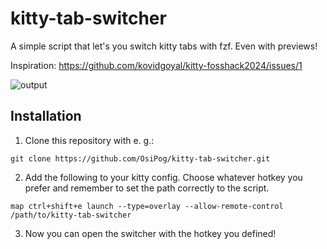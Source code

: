 # kitty-tab-switcher

A simple script that let's you switch kitty tabs with fzf. Even with previews!

Inspiration: https://github.com/kovidgoyal/kitty-fosshack2024/issues/1

![output](https://github.com/user-attachments/assets/57a07f4c-4827-4df2-ad8e-ab9e427c1dce)

## Installation

1. Clone this repository with e. g.:

```
git clone https://github.com/OsiPog/kitty-tab-switcher.git
```


2. Add the following to your kitty config. Choose whatever hotkey you prefer and remember to set the path correctly to the script.

```
map ctrl+shift+e launch --type=overlay --allow-remote-control /path/to/kitty-tab-switcher
```

3. Now you can open the switcher with the hotkey you defined!
